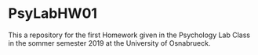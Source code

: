 # PsyLabHW01
This a repository for the first Homework given in the Psychology Lab Class in the sommer semester 2019 at the University of Osnabrueck.
